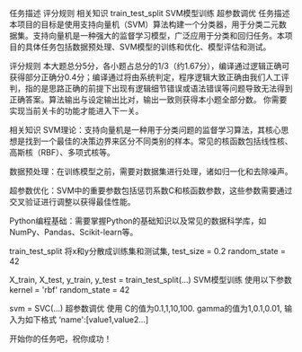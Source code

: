 任务描述
评分规则
相关知识
train_test_split
SVM模型训练
超参数调优
任务描述
本项目的目标是使用支持向量机（SVM）算法构建一个分类器，用于分类二元数据集。支持向量机是一种强大的监督学习模型，广泛应用于分类和回归任务。本项目的具体任务包括数据预处理、SVM模型的训练和优化、模型评估和测试。

评分规则
本大题总分5分，各小题占总分的1/3（约1.67分），编译通过逻辑正确可获得部分正确分0.4分；编译通过将由系统判定，程序逻辑大致正确由我们人工评判，指的是思路正确的前提下出现有逻辑细节错误或语法错误等问题导致无法得到正确答案。算法输出与设定输出比对，输出一致则获得本小题全部分数。
你需要实现当前关卡的功能才能进入下一关。

相关知识
SVM理论：支持向量机是一种用于分类问题的监督学习算法，其核心思想是找到一个最佳的决策边界来区分不同类别的样本。常见的核函数包括线性核、高斯核（RBF）、多项式核等。

数据预处理：在训练模型之前，需要对数据集进行处理，诸如归一化和去除噪声。

超参数优化：SVM中的重要参数包括惩罚系数C和核函数参数，这些参数需要通过交叉验证进行调整以获得最佳性能。

Python编程基础：需要掌握Python的基础知识以及常见的数据科学库，如NumPy、Pandas、Scikit-learn等。

train_test_split
将x和y分散成训练集和测试集,
test_size = 0.2
random_state = 42

X_train, X_test, y_train, y_test = train_test_split(...)
SVM模型训练
使用以下参数
kernel = 'rbf'
random_state = 42

svm = SVC(...)
超参数调优
使用
C的值为0.1,1,10,100.
gamma的值为1,0.1,0.01,
输入为如下格式
‘name':[value1,value2...]

开始你的任务吧，祝你成功！